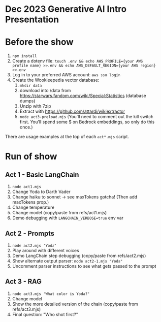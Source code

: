 # Dec 2023 Generative AI Intro Presentation

# Before the show
1. `npm install`
2. Create a dotenv file: `touch .env && echo AWS_PROFILE={your AWS profile name} >>.env && echo AWS_DEFAULT_REGION={your AWS region} >>.env`
3. Log in to your preferred AWS account: `aws sso login`
4. Create the Wookieepedia vector database:
    1. `mkdir data`
    2. download into /data from https://starwars.fandom.com/wiki/Special:Statistics (database dumps)
    3. Unzip with 7zip
    4. Extract with https://github.com/attardi/wikiextractor
    5. `node act3-preload.mjs` (You'll need to comment out the kill switch first. You'll spend some $ on Bedrock embeddings, so only do this once.)

There are usage examples at the top of each `act*.mjs` script.


# Run of show
## Act 1 - Basic LangChain
1. `node act1.mjs`
2. Change Yoda to Darth Vader
3. Change haiku to sonnet -> see maxTokens gotcha!  (Then add maxTokens prop.)
4. Change temperature
5. Change model (copy/paste from refs/act1.mjs)
6. Demo debugging with `LANGCHAIN_VERBOSE=true` env var

## Act 2 - Prompts
1. `node act2.mjs "Yoda"`
2. Play around with different voices
3. Demo LangChain step debugging (copy/paste from refs/act2.mjs)
4. Show alternate output parser: `node act2-1.mjs "Yoda"`
5. Uncomment parser instructions to see what gets passed to the prompt

## Act 3 - RAG
1. `node act3.mjs "What color is Yoda?"`
2. Change model
3. Show the more detailed version of the chain (copy/paste from refs/act3.mjs)
4. Final question: "Who shot first?"

